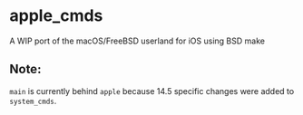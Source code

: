 # apple_cmds
A WIP port of the macOS/FreeBSD userland for iOS using BSD make

## Note:
`main` is currently behind `apple` because 14.5 specific changes were added to `system_cmds`.
